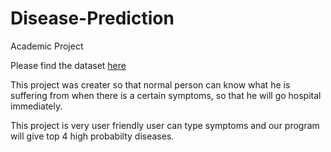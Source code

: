 # Disease-Prediction

Academic Project

Please find the dataset [here](https://github.com/ashish807/Disease-Prediction/blob/master/cleaned_data1.xlsx) 

This project was creater so that normal person can know what he is suffering from when there is a certain symptoms, so that he will go hospital immediately.

This project is very user friendly user can type symptoms and our program will give top 4 high probabilty diseases.
 
